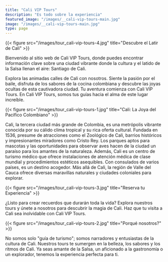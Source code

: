```yaml
---
title: "Cali VIP Tours"
description: "Es todo sobre la experiencia"
featured_image: "/images/__cali-vip-tours-main.jpg"
image: "/images/__cali-vip-tours-main.jpg"
type: page
---
```


{{< figure src="/images/tour_cali-vip-tours-4.jpg" title="Descubre el Latir de Cali" >}}

Bienvenido al sitio web de Cali VIP Tours, donde puedes encontrar información clave sobre una ciudad vibrante donde la cultura y el latido de la Salsa llenan el aire: Santiago de Cali.

Explora las animadas calles de Cali con nosotros. Siente la pasión por el baile, disfruta de los sabores de la cocina colombiana y descubre las joyas ocultas de esta cautivadora ciudad. Tu aventura comienza con Cali VIP Tours. En Cali VIP Tours, somos tus guías hacia el alma de este lugar increíble.

{{< figure src="/images/tour_cali-vip-tours-1.jpg" title="Cali: La Joya del Pacífico Colombiano" >}}

Cali, la tercera ciudad más grande de Colombia, es una metrópolis vibrante conocida por su cálido clima tropical y su rica oferta cultural. Fundada en 1536, presume de atracciones como el Zoológico de Cali, barrios históricos y impresionantes miradores como Cristo Rey. Los parques aptos para mascotas y las oportunidades para observar aves hacen de la ciudad un paraíso para los amantes de la naturaleza. Además, Cali es un centro de turismo médico que ofrece instalaciones de atención médica de clase mundial y procedimientos estéticos asequibles. Con consulados de varios países, es un destino acogedor. Más allá de Cali, la región de Valle del Cauca ofrece diversas maravillas naturales y ciudades coloniales para explorar.

{{< figure src="/images/tour_cali-vip-tours-3.jpg" title="Reserva tu Experiencia" >}}

¿Listo para crear recuerdos que durarán toda la vida? Explora nuestros tours y únete a nosotros para descubrir la magia de Cali. Haz que tu visita a Cali sea inolvidable con Cali VIP Tours.

{{< figure src="/images/tour_cali-vip-tours-2.jpg" title="Porqué nosotros?" >}}

No somos solo "guía de turismo"; somos narradores y entusiastas de la cultura de Cali. Nuestros tours te sumergen en la belleza, los sabores y los ritmos de Cali. Ya seas amante de la Salsa, un aficionado a la gastronomía o un explorador, tenemos la experiencia perfecta para ti.
